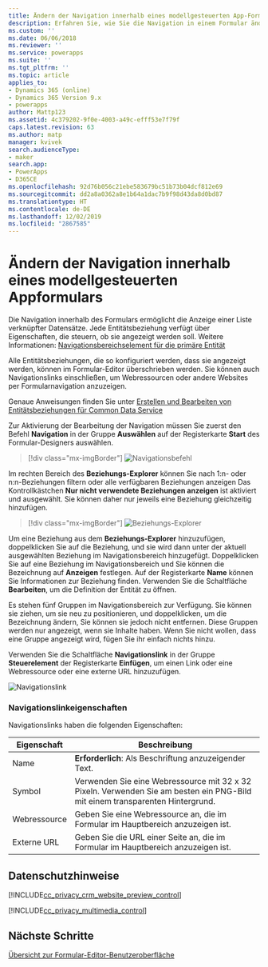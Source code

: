 ```yaml
---
title: Ändern der Navigation innerhalb eines modellgesteuerten App-Formulars in Power Apps | Microsoft-Dokumentation
description: Erfahren Sie, wie Sie die Navigation in einem Formular ändern
ms.custom: ''
ms.date: 06/06/2018
ms.reviewer: ''
ms.service: powerapps
ms.suite: ''
ms.tgt_pltfrm: ''
ms.topic: article
applies_to:
- Dynamics 365 (online)
- Dynamics 365 Version 9.x
- powerapps
author: Mattp123
ms.assetid: 4c379202-9f0e-4003-a49c-efff53e7f79f
caps.latest.revision: 63
ms.author: matp
manager: kvivek
search.audienceType:
- maker
search.app:
- PowerApps
- D365CE
ms.openlocfilehash: 92d76b056c21ebe583679bc51b73b04dcf812e69
ms.sourcegitcommit: dd2a8a0362a8e1b64a1dac7b9f98d43da8d0bd87
ms.translationtype: HT
ms.contentlocale: de-DE
ms.lasthandoff: 12/02/2019
ms.locfileid: "2867585"
---
```

# <a name="change-navigation-within-a-model-driven-app-form"></a>Ändern der Navigation innerhalb eines modellgesteuerten Appformulars

 Die Navigation innerhalb des Formulars ermöglicht die Anzeige einer Liste verknüpfter Datensätze. Jede Entitätsbeziehung verfügt über Eigenschaften, die steuern, ob sie angezeigt werden soll. Weitere Informationen: [Navigationsbereichselement für die primäre Entität](../common-data-service/create-edit-1n-relationships-solution-explorer.md#navigation-pane-item-for-primary-entity)  
  
 Alle Entitätsbeziehungen, die so konfiguriert werden, dass sie angezeigt werden, können im Formular-Editor überschrieben werden. Sie können auch Navigationslinks einschließen, um Webressourcen oder andere Websites per Formularnavigation anzuzeigen.  
  
 Genaue Anweisungen finden Sie unter [Erstellen und Bearbeiten von Entitätsbeziehungen für Common Data Service](../common-data-service/create-edit-entity-relationships.md)  
  
 Zur Aktivierung der Bearbeitung der Navigation müssen Sie zuerst den Befehl **Navigation** in der Gruppe **Auswählen** auf der Registerkarte **Start** des Formular-Designers auswählen.  
 
> [!div class="mx-imgBorder"] 
> ![Navigationsbefehl](media/navigation-command.png)
 
 Im rechten Bereich des **Beziehungs-Explorer** können Sie nach 1:n- oder n:n-Beziehungen filtern oder alle verfügbaren Beziehungen anzeigen Das Kontrollkästchen **Nur nicht verwendete Beziehungen anzeigen** ist aktiviert und ausgewählt. Sie können daher nur jeweils eine Beziehung gleichzeitig hinzufügen.  
 
 > [!div class="mx-imgBorder"] 
 > ![Beziehungs-Explorer](media/relationship-explorer.png)

 Um eine Beziehung aus dem **Beziehungs-Explorer** hinzuzufügen, doppelklicken Sie auf die Beziehung, und sie wird dann unter der aktuell ausgewählten Beziehung im Navigationsbereich hinzugefügt. Doppelklicken Sie auf eine Beziehung im Navigationsbereich und Sie können die Bezeichnung auf **Anzeigen** festlegen. Auf der Registerkarte **Name** können Sie Informationen zur Beziehung finden. Verwenden Sie die Schaltfläche **Bearbeiten**, um die Definition der Entität zu öffnen.  
  
 Es stehen fünf Gruppen im Navigationsbereich zur Verfügung. Sie können sie ziehen, um sie neu zu positionieren, und doppelklicken, um die Bezeichnung ändern, Sie können sie jedoch nicht entfernen. Diese Gruppen werden nur angezeigt, wenn sie Inhalte haben. Wenn Sie nicht wollen, dass eine Gruppe angezeigt wird, fügen Sie ihr einfach nichts hinzu.  
  
 Verwenden Sie die Schaltfläche **Navigationslink** in der Gruppe **Steuerelement** der Registerkarte **Einfügen**, um einen Link oder eine Webressource oder eine externe URL hinzuzufügen.  
 
 ![Navigationslink](media/navigation-link.png)
 
<a name="BKMK_NavigationLinkProperties"></a>   
### <a name="navigation-link-properties"></a>Navigationslinkeigenschaften  
 Navigationslinks haben die folgenden Eigenschaften:  
  
|Eigenschaft|Beschreibung|  
|--------------|-----------------|  
|Name|**Erforderlich**: Als Beschriftung anzuzeigender Text.|  
|Symbol|Verwenden Sie eine Webressource mit 32 x 32 Pixeln. Verwenden Sie am besten ein PNG-Bild mit einem transparenten Hintergrund.|  
|Webressource|Geben Sie eine Webressource an, die im Formular im Hauptbereich anzuzeigen ist.|  
|Externe URL|Geben Sie die URL einer Seite an, die im Formular im Hauptbereich anzuzeigen ist.|  

<a name="BKMK_PrivacyNotices"></a>   

## <a name="privacy-notices"></a>Datenschutzhinweise  
 [!INCLUDE[cc_privacy_crm_website_preview_control](../../includes/cc-privacy-crm-website-preview-control.md)]    
  
 [!INCLUDE[cc_privacy_multimedia_control](../../includes/cc-privacy-multimedia-control.md)]  

## <a name="next-steps"></a>Nächste Schritte

[Übersicht zur Formular-Editor-Benutzeroberfläche](form-editor-user-interface-legacy.md)
